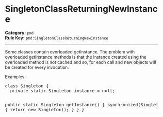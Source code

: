 # SingletonClassReturningNewInstance
**Category:** `pmd`<br/>
**Rule Key:** `pmd:SingletonClassReturningNewInstance`<br/>


-----

<p>
  Some classes contain overloaded getInstance. The problem with overloaded getInstance methods is that the instance
  created using the overloaded method is not cached and so, for each call and new objects will be created for every
  invocation.
</p>

<p>Examples:</p>
<pre>
class Singleton {
  private static Singleton instance = null;

  public static Singleton getInstance() {
    synchronized(Singleton.class) {
      return new Singleton();
    }
  }
}
</pre>
